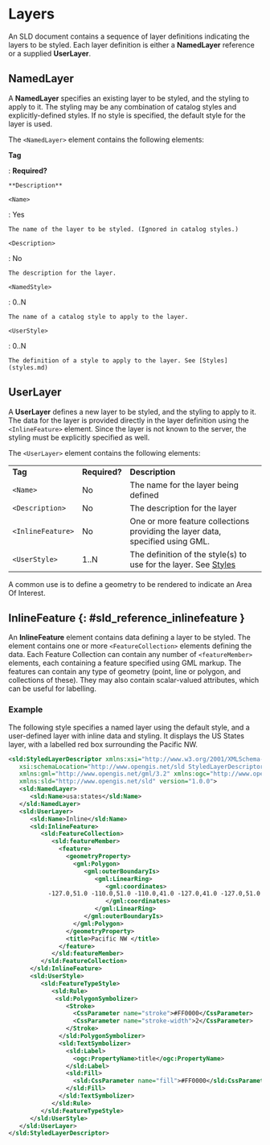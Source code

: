 # Layers

An SLD document contains a sequence of layer definitions indicating the layers to be styled. Each layer definition is either a **NamedLayer** reference or a supplied **UserLayer**.

## NamedLayer

A **NamedLayer** specifies an existing layer to be styled, and the styling to apply to it. The styling may be any combination of catalog styles and explicitly-defined styles. If no style is specified, the default style for the layer is used.

The `<NamedLayer>` element contains the following elements:

**Tag**

:   **Required?**

    **Description**

`<Name>`

:   Yes

    The name of the layer to be styled. (Ignored in catalog styles.)

`<Description>`

:   No

    The description for the layer.

`<NamedStyle>`

:   0..N

    The name of a catalog style to apply to the layer.

`<UserStyle>`

:   0..N

    The definition of a style to apply to the layer. See [Styles](styles.md)

## UserLayer

A **UserLayer** defines a new layer to be styled, and the styling to apply to it. The data for the layer is provided directly in the layer definition using the `<InlineFeature>` element. Since the layer is not known to the server, the styling must be explicitly specified as well.

The `<UserLayer>` element contains the following elements:

|                   |               |                                                                                |
|-------------------|---------------|--------------------------------------------------------------------------------|
| **Tag**           | **Required?** | **Description**                                                                |
| `<Name>`          | No            | The name for the layer being defined                                           |
| `<Description>`   | No            | The description for the layer                                                  |
| `<InlineFeature>` | No            | One or more feature collections providing the layer data, specified using GML. |
| `<UserStyle>`     | 1..N          | The definition of the style(s) to use for the layer. See [Styles](styles.md)  |

A common use is to define a geometry to be rendered to indicate an Area Of Interest.

## InlineFeature {: #sld_reference_inlinefeature }

An **InlineFeature** element contains data defining a layer to be styled. The element contains one or more `<FeatureCollection>` elements defining the data. Each Feature Collection can contain any number of `<featureMember>` elements, each containing a feature specified using GML markup. The features can contain any type of geometry (point, line or polygon, and collections of these). They may also contain scalar-valued attributes, which can be useful for labelling.

### Example

The following style specifies a named layer using the default style, and a user-defined layer with inline data and styling. It displays the US States layer, with a labelled red box surrounding the Pacific NW.

``` xml
<sld:StyledLayerDescriptor xmlns:xsi="http://www.w3.org/2001/XMLSchema-instance"
   xsi:schemaLocation="http://www.opengis.net/sld StyledLayerDescriptor.xsd"
   xmlns:gml="http://www.opengis.net/gml/3.2" xmlns:ogc="http://www.opengis.net/ogc"
   xmlns:sld="http://www.opengis.net/sld" version="1.0.0">
   <sld:NamedLayer>
      <sld:Name>usa:states</sld:Name>
   </sld:NamedLayer>
   <sld:UserLayer>
      <sld:Name>Inline</sld:Name>
      <sld:InlineFeature>
         <sld:FeatureCollection>
            <sld:featureMember>
              <feature>
                <geometryProperty>
                  <gml:Polygon>
                     <gml:outerBoundaryIs>
                        <gml:LinearRing>
                           <gml:coordinates>
           -127.0,51.0 -110.0,51.0 -110.0,41.0 -127.0,41.0 -127.0,51.0   
                           </gml:coordinates>
                        </gml:LinearRing>
                     </gml:outerBoundaryIs>
                  </gml:Polygon>
                </geometryProperty>
                <title>Pacific NW </title>
              </feature>
            </sld:featureMember>
         </sld:FeatureCollection>
      </sld:InlineFeature>
      <sld:UserStyle>
         <sld:FeatureTypeStyle>
            <sld:Rule>
             <sld:PolygonSymbolizer>
                <Stroke>
                  <CssParameter name="stroke">#FF0000</CssParameter>
                  <CssParameter name="stroke-width">2</CssParameter>
                </Stroke>
              </sld:PolygonSymbolizer>
              <sld:TextSymbolizer>
                <sld:Label>
                  <ogc:PropertyName>title</ogc:PropertyName>
                </sld:Label>
                <sld:Fill>
                  <sld:CssParameter name="fill">#FF0000</sld:CssParameter>
                </sld:Fill>
              </sld:TextSymbolizer>
            </sld:Rule>
         </sld:FeatureTypeStyle>
      </sld:UserStyle>
   </sld:UserLayer>
</sld:StyledLayerDescriptor>
```
